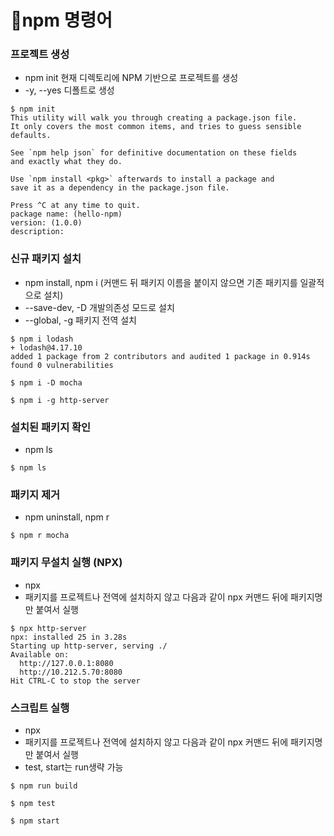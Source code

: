 # 🎍npm 명령어

### 프로젝트 생성

- npm init 현재 디렉토리에 NPM 기반으로 프로젝트를 생성
- -y, --yes 디폴트로 생성

```console
$ npm init
This utility will walk you through creating a package.json file.
It only covers the most common items, and tries to guess sensible defaults.

See `npm help json` for definitive documentation on these fields
and exactly what they do.

Use `npm install <pkg>` afterwards to install a package and
save it as a dependency in the package.json file.

Press ^C at any time to quit.
package name: (hello-npm)
version: (1.0.0)
description:
```

### 신규 패키지 설치

- npm install, npm i (커맨드 뒤 패키지 이름을 붙이지 않으면 기존 패키지를 일괄적으로 설치)
- --save-dev, -D 개발의존성 모드로 설치
- --global, -g 패키지 전역 설치

```console
$ npm i lodash
+ lodash@4.17.10
added 1 package from 2 contributors and audited 1 package in 0.914s
found 0 vulnerabilities

$ npm i -D mocha

$ npm i -g http-server
```

### 설치된 패키지 확인

- npm ls

```console
$ npm ls
```

### 패키지 제거

- npm uninstall, npm r

```console
$ npm r mocha
```

### 패키지 무설치 실행 (NPX)

- npx
- 패키지를 프로젝트나 전역에 설치하지 않고 다음과 같이 npx 커맨드 뒤에 패키지명만 붙여서 실행

```console
$ npx http-server
npx: installed 25 in 3.28s
Starting up http-server, serving ./
Available on:
  http://127.0.0.1:8080
  http://10.212.5.70:8080
Hit CTRL-C to stop the server
```

### 스크립트 실행

- npx
- 패키지를 프로젝트나 전역에 설치하지 않고 다음과 같이 npx 커맨드 뒤에 패키지명만 붙여서 실행
- test, start는 run생략 가능

```console
$ npm run build

$ npm test

$ npm start
```
